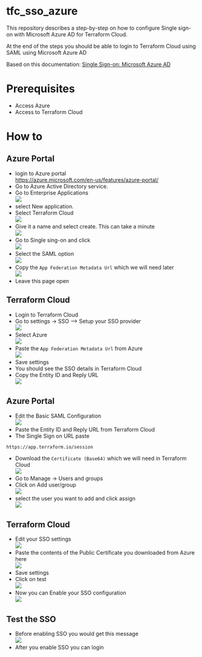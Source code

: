 # tfc_sso_azure

This repository describes a step-by-step on how to configure Single sign-on with Microsoft Azure AD for Terraform Cloud.

At the end of the steps you should be able to login to Terraform Cloud using SAML using Microsoft Azure AD

Based on this documentation:
[Single Sign-on: Microsoft Azure AD](https://www.terraform.io/cloud-docs/users-teams-organizations/single-sign-on/azure-ad)



# Prerequisites

- Access Azure
- Access to Terraform Cloud
 
# How to

## Azure Portal
- login to Azure portal   
https://azure.microsoft.com/en-us/features/azure-portal/
- Go to Azure Active Directory service.
- Go to Enterprise Applications    
![](media/2022-03-23-11-47-21.png)  
- select New application.  
- Select Terraform Cloud    
![](media/2022-03-23-11-48-18.png)
- Give it a name and select create. This can take a minute  
![](media/2022-03-23-11-53-27.png)  
- Go to Single sing-on and click  
![](media/2022-03-23-11-55-19.png)  
- Select the SAML option  
![](media/2022-03-23-11-55-38.png)  
- Copy the `App Federation Metadata Url` which we will need later    
![](media/2022-03-23-11-59-24.png)  
- Leave this page open

## Terraform Cloud

- Login to Terraform Cloud
- Go to settings -> SSO --> Setup your SSO provider    
![](media/2022-03-23-12-00-36.png)  
- Select Azure    
![](media/2022-03-23-12-01-51.png)  
- Paste the `App Federation Metadata Url` from Azure  
![](media/2022-03-23-12-03-13.png)  
- Save settings
- You should see the SSO details in Terraform Cloud
- Copy the Entity ID and Reply URL    
![](media/2022-03-23-12-05-08.png)  

## Azure Portal

- Edit the Basic SAML Configuration    
![](media/2022-03-23-12-06-01.png)  
- Paste the Entity ID and Reply URL from Terraform Cloud
- The Single Sign on URL paste
```
https://app.terraform.io/session
```
- Download the `Certificate (Base64)` which we will need in Terraform Cloud  
![](media/2022-03-23-12-11-16.png)  
- Go to Manage -> Users and groups
- Click on Add user/group  
![](media/2022-03-23-12-12-23.png)  
- select the user you want to add and click assign  
![](media/2022-03-23-12-13-28.png)  


## Terraform Cloud
- Edit your SSO settings  
![](media/2022-03-23-12-14-53.png)  
- Paste the contents of the Public Certificate you downloaded from Azure here  
![](media/2022-03-23-12-16-32.png)
- Save settings
- Click on test  
![](media/2022-03-23-12-17-13.png)  
- Now you can Enable your SSO configuration  
![](media/2022-03-23-12-18-17.png)  

## Test the SSO

- Before enabling SSO you would get this message   
![](media/2022-03-24-16-36-08.png)  
- After you enable SSO you can login 
